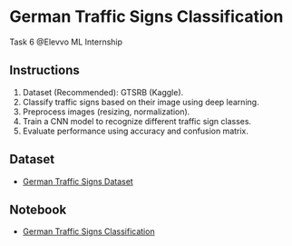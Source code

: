 # German Traffic Signs Classification
Task 6 @Elevvo ML Internship

## Instructions
1. Dataset (Recommended): GTSRB (Kaggle).
2. Classify traffic signs based on their image using deep learning.
3. Preprocess images (resizing, normalization).
4. Train a CNN model to recognize different traffic sign classes.
5. Evaluate performance using accuracy and confusion matrix.

## Dataset
- [German Traffic Signs Dataset](https://www.kaggle.com/datasets/meowmeowmeowmeowmeow/gtsrb-german-traffic-sign)

## Notebook
- [German Traffic Signs Classification]()
